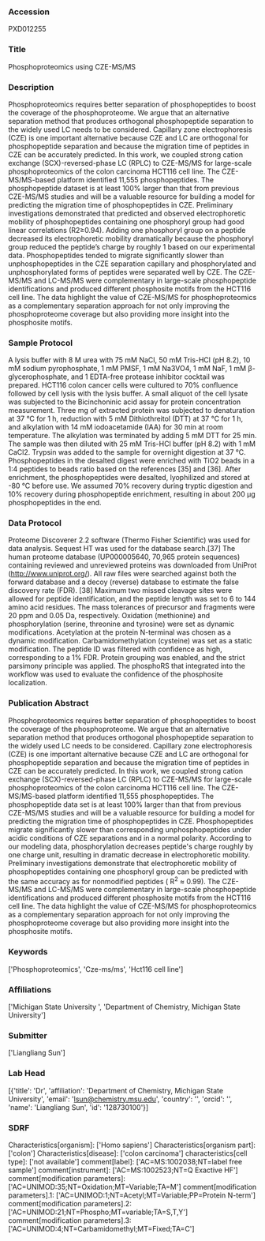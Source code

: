 ### Accession
PXD012255

### Title
Phosphoproteomics using CZE-MS/MS

### Description
Phosphoproteomics requires better separation of phosphopeptides to boost the coverage of the phosphoproteome. We argue that an alternative separation method that produces orthogonal phosphopeptide separation to the widely used LC needs to be considered. Capillary zone electrophoresis (CZE) is one important alternative because CZE and LC are orthogonal for phosphopeptide separation and because the migration time of peptides in CZE can be accurately predicted. In this work, we coupled strong cation exchange (SCX)-reversed-phase LC (RPLC) to CZE-MS/MS for large-scale phosphoproteomics of the colon carcinoma  HCT116 cell line. The CZE-MS/MS-based platform identified 11,555 phosphopeptides. The phosphopeptide dataset is at least 100% larger than that from previous CZE-MS/MS studies and will be a valuable resource for building a model for predicting the migration time of phosphopeptides in CZE. Preliminary investigations demonstrated that predicted and observed electrophoretic mobility of phosphopeptides containing one phosphoryl group had good linear correlations (R2≥0.94). Adding one phosphoryl group on a peptide decreased its electrophoretic mobility dramatically because the phosphoryl group reduced the peptide’s charge by roughly 1 based on our experimental data. Phosphopeptides tended to migrate significantly slower than unphosphopeptides in the CZE separation capillary and phosphorylated and unphosphorylated forms of peptides were separated well by CZE. The CZE-MS/MS and LC-MS/MS were complementary in large-scale phosphopeptide identifications and produced different phosphosite motifs from the HCT116 cell line. The data highlight the value of CZE-MS/MS for phosphoproteomics as a complementary separation approach for not only improving the phosphoproteome coverage but also providing more insight into the phosphosite motifs.

### Sample Protocol
A lysis buffer with 8 M urea with 75 mM NaCl, 50 mM Tris-HCl (pH 8.2), 10 mM sodium pyrophosphate, 1 mM PMSF, 1 mM Na3VO4, 1 mM NaF, 1 mM β-glycerophosphate, and 1 EDTA-free protease inhibitor cocktail was prepared. HCT116 colon cancer cells were cultured to 70% confluence followed by cell lysis with the lysis buffer. A small aliquot of the cell lysate was subjected to the Bicinchoninic acid assay for protein concentration measurement. Three mg of extracted protein was subjected to denaturation at 37 °C for 1 h, reduction with 5 mM Dithiothreitol (DTT) at 37 °C for 1 h, and alkylation with 14 mM iodoacetamide (IAA) for 30 min at room temperature. The alkylation was terminated by adding 5 mM DTT for 25 min. The sample was then diluted with 25 mM Tris-HCl buffer (pH 8.2) with 1 mM CaCl2. Trypsin was added to the sample for overnight digestion at 37 °C. Phosphopeptides in the desalted digest were enriched with TiO2 beads in a 1:4 peptides to beads ratio based on the references [35] and [36]. After enrichment, the phosphopeptides were desalted, lyophilized and stored at -80 °C before use. We assumed 70% recovery during tryptic digestion and 10% recovery during phosphopeptide enrichment, resulting in about 200 µg phosphopeptides in the end.

### Data Protocol
Proteome Discoverer 2.2 software (Thermo Fisher Scientific) was used for data analysis. Sequest HT was used for the database search.[37] The human proteome database (UP000005640, 70,965 protein sequences) containing reviewed and unreviewed proteins was downloaded from UniProt (http://www.uniprot.org/).  All raw files were searched against both the forward database and a decoy (reverse) database to estimate the false discovery rate (FDR). [38] Maximum two missed cleavage sites were allowed for peptide identification, and the peptide length was set to 6 to 144 amino acid residues. The mass tolerances of precursor and fragments were 20 ppm and 0.05 Da, respectively. Oxidation (methionine) and phosphorylation (serine, threonine and tyrosine) were set as dynamic modifications. Acetylation at the protein N-terminal was chosen as a dynamic modification. Carbamidomethylation (cysteine) was set as a static modification. The peptide ID was filtered with confidence as high, corresponding to a 1% FDR. Protein grouping was enabled, and the strict parsimony principle was applied. The phosphoRS that integrated into the workflow was used to evaluate the confidence of the phosphosite localization.

### Publication Abstract
Phosphoproteomics requires better separation of phosphopeptides to boost the coverage of the phosphoproteome. We argue that an alternative separation method that produces orthogonal phosphopeptide separation to the widely used LC needs to be considered. Capillary zone electrophoresis (CZE) is one important alternative because CZE and LC are orthogonal for phosphopeptide separation and because the migration time of peptides in CZE can be accurately predicted. In this work, we coupled strong cation exchange (SCX)-reversed-phase LC (RPLC) to CZE-MS/MS for large-scale phosphoproteomics of the colon carcinoma HCT116 cell line. The CZE-MS/MS-based platform identified 11,555 phosphopeptides. The phosphopeptide data set is at least 100% larger than that from previous CZE-MS/MS studies and will be a valuable resource for building a model for predicting the migration time of phosphopeptides in CZE. Phosphopeptides migrate significantly slower than corresponding unphosphopeptides under acidic conditions of CZE separations and in a normal polarity. According to our modeling data, phosphorylation decreases peptide's charge roughly by one charge unit, resulting in dramatic decrease in electrophoretic mobility. Preliminary investigations demonstrate that electrophoretic mobility of phosphopeptides containing one phosphoryl group can be predicted with the same accuracy as for nonmodified peptides ( R<sup>2</sup> &#x2248; 0.99). The CZE-MS/MS and LC-MS/MS were complementary in large-scale phosphopeptide identifications and produced different phosphosite motifs from the HCT116 cell line. The data highlight the value of CZE-MS/MS for phosphoproteomics as a complementary separation approach for not only improving the phosphoproteome coverage but also providing more insight into the phosphosite motifs.

### Keywords
['Phosphoproteomics', 'Cze-ms/ms', 'Hct116 cell line']

### Affiliations
['Michigan State University ', 'Department of Chemistry, Michigan State University']

### Submitter
['Liangliang Sun']

### Lab Head
[{'title': 'Dr', 'affiliation': 'Department of Chemistry, Michigan State University', 'email': 'lsun@chemistry.msu.edu', 'country': '', 'orcid': '', 'name': 'Liangliang Sun', 'id': '128730100'}]

### SDRF
Characteristics[organism]: ['Homo sapiens']
Characteristics[organism part]: ['colon']
Characteristics[disease]: ['colon carcinoma']
characteristics[cell type]: ['not available']
comment[label]: ['AC=MS:1002038;NT=label free sample']
comment[instrument]: ['AC=MS:1002523;NT=Q Exactive HF']
comment[modification parameters]: ['AC=UNIMOD:35;NT=Oxidation;MT=Variable;TA=M']
comment[modification parameters].1: ['AC=UNIMOD:1;NT=Acetyl;MT=Variable;PP=Protein N-term']
comment[modification parameters].2: ['AC=UNIMOD:21;NT=Phospho;MT=variable;TA=S,T,Y']
comment[modification parameters].3: ['AC=UNIMOD:4;NT=Carbamidomethyl;MT=Fixed;TA=C']

